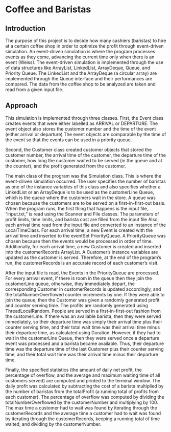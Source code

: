 <h1>Coffee and Baristas</h1>
<h2>Introduction</h2>
The purpose of this project is to decide how many cashiers (baristas) to hire at a certain coffee shop in order to optimize the profit through event-driven simulation. An event-driven simulation is where the program processes events as they come, advancing the current time only when there is an event (Weiss). The event-driven simulation is implemented through the use of data structures like ArrayList, LinkedList, ArrayDeque, Queue, and Priority Queue. The LinkedList and the ArrayDeque (a circular array) are implemented through the Queue interface and their performances are compared. The data from the coffee shop to be analyzed are taken and read from a given input file.

<h2>Approach</h2>
This simulation is implemented through three classes. First, the Event class creates events that were either labelled as ARRIVAL or DEPARTURE. The event object also stores the customer number and the time of the event (either arrival or departure) The event objects are comparable by the time of the event so that the events can be used in a priority queue. 

Second, the Customer class created customer objects that stored the customer number, the arrival time of the customer, the departure time of the customer, how long the customer waited to be served (in the queue and at the counter), and the profit generated from the customer. 

The main class of the program was the Simulation class. This is where the event-driven simulation occurred. The user specifies the number of baristas as one of the instance variables of this class and also specifies whether a LinkedList or an ArrayDeque is to be used as the customerLine Queue, which is the queue where the customers wait in the store. A queue was chosen because the customers are to be served on a first-in-first-out basis. When the program runs, the first thing that happens is  the input file, “input.txt,” is read using the Scanner and File classes. The parameters of profit limits, time limits, and barista cost are filled from the input file Also, each arrival time read from the input file  and converted to an instance of the LocalTimeClass. For each arrival time, a new Event is created with the arrival time and inserted to the eventSet PriorityQueue. A PriorityQueue was chosen because then the events would be processed in order of time. Additionally, for each arrival time, a new Customer is created and inserted into the customerRecords ArrayList. A Customer’s instance variables are updated as the customer is served. Therefore, at the end of the program’s run, the customerRecords is an accurate record of each customer’s visit. 

After the input file is read, the Events in the PriorityQueue are processed. For every arrival event, if there is room in the queue then they join the customerLine queue, otherwise, they immediately depart, the corresponding Customer in customerRecords is updated accordingly, and the totalNumberOverflowed counter increments by one. If they were able to join the queue, then the Customer was given a randomly generated profit and counter serving time. The profits are randomly generated using ThreadLocalRandom.  People are served in a first-in-first-out fashion from the customerLine. If there was an available barista, then they were served immediately, so their departure time was simply their arrival time plus their counter serving time, and their total wait time was their arrival time minus their departure time, as calculated using Duration. However, if they had to wait in the customerLine Queue, then they were served once a departure event was processed and a barista became available. Thus, their departure time was the departure time of the last Customer plus their counter serving time, and their total wait time was their arrival time minus their departure time. 

Finally, the specified statistics (the amount of daily net profit, the percentage of overflow, and the average and maximum waiting time of all customers served) are computed and printed to the terminal window. The daily profit was calculated by subtracting the cost of a barista multiplied by the number of baristas from the totalProfit (a running total of profits from each customer). The percentage of overflow was computed by dividing the totalNumberOverflowed by the customerNumber and multiplying by 100. The max time a customer had to wait was found by iterating through the customerRecords and the average time a customer had to wait was found by iterating through the customerRecords, keeping a running total of time waited, and dividing by the customerNumber. 
